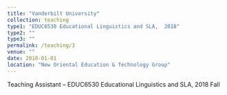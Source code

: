 ```yaml
---
title: "Vanderbilt University"
collection: teaching
type1: "EDUC6530 Educational Linguistics and SLA,  2018"
type2: ""
type3: ""
permalink: /teaching/3
venue: ""
date: 2018-01-01
location: "New Oriental Education & Technology Group"
---
```



Teaching Assistant – EDUC6530 Educational Linguistics and SLA, 2018 Fall
